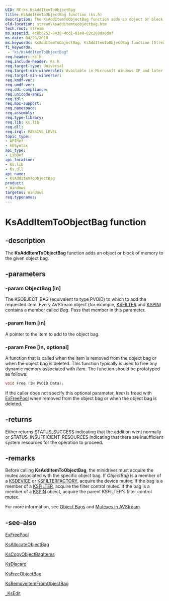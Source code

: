 ```yaml
---
UID: NF:ks.KsAddItemToObjectBag
title: KsAddItemToObjectBag function (ks.h)
description: The KsAddItemToObjectBag function adds an object or block of memory to the given object bag.
old-location: stream\ksadditemtoobjectbag.htm
tech.root: stream
ms.assetid: 4c8b6252-8438-4cd1-81e0-02c260da0daf
ms.date: 04/23/2018
ms.keywords: KsAddItemToObjectBag, KsAddItemToObjectBag function [Streaming Media Devices], avfunc_c7496331-05a5-4336-9c62-144e2db6e218.xml, ks/KsAddItemToObjectBag, stream.ksadditemtoobjectbag
f1_keywords:
 - "ks/KsAddItemToObjectBag"
req.header: ks.h
req.include-header: Ks.h
req.target-type: Universal
req.target-min-winverclnt: Available in Microsoft Windows XP and later operating systems and DirectX 8.0 and later DirectX versions.
req.target-min-winversvr: 
req.kmdf-ver: 
req.umdf-ver: 
req.ddi-compliance: 
req.unicode-ansi: 
req.idl: 
req.max-support: 
req.namespace: 
req.assembly: 
req.type-library: 
req.lib: Ks.lib
req.dll: 
req.irql: PASSIVE_LEVEL
topic_type:
- APIRef
- kbSyntax
api_type:
- LibDef
api_location:
- Ks.lib
- Ks.dll
api_name:
- KsAddItemToObjectBag
product:
- Windows
targetos: Windows
req.typenames: 
---
```


# KsAddItemToObjectBag function

## -description

The **KsAddItemToObjectBag** function adds an object or block of memory to the given object bag.

## -parameters

### -param ObjectBag [in]

The KSOBJECT_BAG (equivalent to type PVOID) to which to add the requested item. Every AVStream object (for example, [KSFILTER](https://docs.microsoft.com/windows-hardware/drivers/ddi/ks/ns-ks-_ksfilter) and [KSPIN](https://docs.microsoft.com/windows-hardware/drivers/ddi/ks/ns-ks-_kspin)) contains a member called *Bag*. Pass that member in this parameter.

### -param Item [in]

A pointer to the item to add to the object bag.

### -param Free [in, optional]

A function that is called when the item is removed from the object bag or when the object bag is deleted. This function typically is used to free any dynamic memory associated with *Item*. The function should be prototyped as follows:

```cpp
void Free (IN PVOID Data);
```

If the caller does not specify this optional parameter, *Item* is freed with [ExFreePool](https://docs.microsoft.com/windows-hardware/drivers/ddi/ntddk/nf-ntddk-exfreepool) when removed from the object bag or when the object bag is deleted.

## -returns

Either returns STATUS_SUCCESS indicating that the addition went normally or STATUS_INSUFFICIENT_RESOURCES indicating that there are insufficient system resources for the operation to proceed.

## -remarks

Before calling **KsAddItemToObjectBag**, the minidriver must acquire the mutex associated with the specific object bag. If *ObjectBag* is a member of a [KSDEVICE](https://docs.microsoft.com/windows-hardware/drivers/ddi/ks/ns-ks-_ksdevice) or [KSFILTERFACTORY](https://docs.microsoft.com/windows-hardware/drivers/ddi/ks/ns-ks-_ksfilterfactory), acquire the device mutex. If the bag is a member of a [KSFILTER](https://docs.microsoft.com/windows-hardware/drivers/ddi/ks/ns-ks-_ksfilter), acquire the filter control mutex. If the bag is a member of a [KSPIN](https://docs.microsoft.com/windows-hardware/drivers/ddi/ks/ns-ks-_kspin) object, acquire the parent KSFILTER's filter control mutex.

For more information, see [Object Bags](https://docs.microsoft.com/windows-hardware/drivers/stream/object-bags) and [Mutexes in AVStream](https://docs.microsoft.com/windows-hardware/drivers/stream/mutexes-in-avstream).

## -see-also

[ExFreePool](https://docs.microsoft.com/windows-hardware/drivers/ddi/ntddk/nf-ntddk-exfreepool)

[KsAllocateObjectBag](https://docs.microsoft.com/windows-hardware/drivers/ddi/ks/nf-ks-ksallocateobjectbag)

[KsCopyObjectBagItems](https://docs.microsoft.com/windows-hardware/drivers/ddi/ks/nf-ks-kscopyobjectbagitems)

[KsDiscard](https://docs.microsoft.com/windows-hardware/drivers/ddi/ks/nf-ks-ksdiscard)

[KsFreeObjectBag](https://docs.microsoft.com/windows-hardware/drivers/ddi/ks/nf-ks-ksfreeobjectbag)

[KsRemoveItemFromObjectBag](https://docs.microsoft.com/windows-hardware/drivers/ddi/ks/nf-ks-ksremoveitemfromobjectbag)

[_KsEdit](https://docs.microsoft.com/windows-hardware/drivers/ddi/ks/nf-ks-_ksedit)
